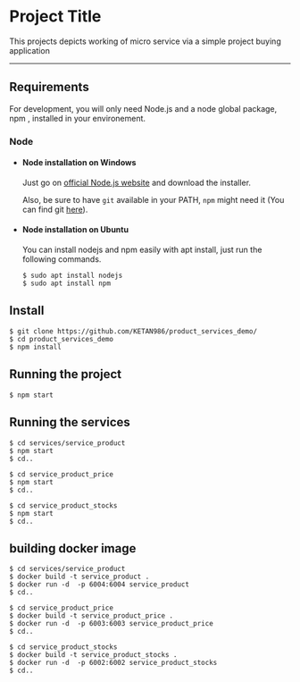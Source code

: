# Project Title

This projects depicts working of micro service via a simple project buying application

---
## Requirements

For development, you will only need Node.js and a node global package, npm , installed in your environement.

### Node
- #### Node installation on Windows

  Just go on [official Node.js website](https://nodejs.org/) and download the installer.
  
  Also, be sure to have `git` available in your PATH, `npm` might need it (You can find git [here](https://git-scm.com/)).

- #### Node installation on Ubuntu

  You can install nodejs and npm easily with apt install, just run the following commands.

      $ sudo apt install nodejs
      $ sudo apt install npm

## Install

    $ git clone https://github.com/KETAN986/product_services_demo/
    $ cd product_services_demo
    $ npm install


## Running the project

    $ npm start


## Running the services
    $ cd services/service_product
    $ npm start
    $ cd..

    $ cd service_product_price
    $ npm start
    $ cd..

    $ cd service_product_stocks
    $ npm start
    $ cd..


## building docker image
    $ cd services/service_product
    $ docker build -t service_product .
    $ docker run -d  -p 6004:6004 service_product
    $ cd..

    $ cd service_product_price
    $ docker build -t service_product_price .
    $ docker run -d  -p 6003:6003 service_product_price
    $ cd..

    $ cd service_product_stocks
    $ docker build -t service_product_stocks .
    $ docker run -d  -p 6002:6002 service_product_stocks
    $ cd..
